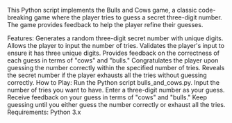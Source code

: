 This Python script implements the Bulls and Cows game, a classic code-breaking game where the player tries to guess a secret three-digit number. The game provides feedback to help the player refine their guesses.

Features:
Generates a random three-digit secret number with unique digits.
Allows the player to input the number of tries.
Validates the player's input to ensure it has three unique digits.
Provides feedback on the correctness of each guess in terms of "cows" and "bulls."
Congratulates the player upon guessing the number correctly within the specified number of tries.
Reveals the secret number if the player exhausts all the tries without guessing correctly.
How to Play:
Run the Python script bulls_and_cows.py.
Input the number of tries you want to have.
Enter a three-digit number as your guess.
Receive feedback on your guess in terms of "cows" and "bulls."
Keep guessing until you either guess the number correctly or exhaust all the tries.
Requirements:
Python 3.x
